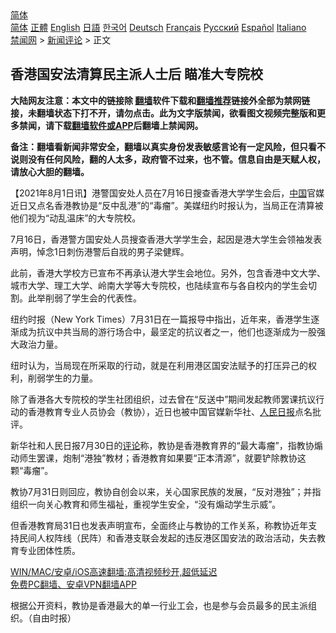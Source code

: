  <!-- 面包屑导航 --> <div class="breadcrumb"><!-- GTranslate: https://gtranslate.io/ -->  <div class="switcher notranslate">  <div class="selected">  <a href="#" onclick="return false;"> 简体</a>  </div>  <div class="option">  <a href="https://www.bannedbook.org" onclick="doGTranslate('zh-CN|zh-CN');jQuery('div.switcher div.selected a').html(jQuery(this).html());return false;" title="简体中文" class="nturl selected"> 简体</a>  <a href="https://www.bannedbook.org/zh-tw/" onclick="doGTranslate('zh-CN|zh-TW');jQuery('div.switcher div.selected a').html(jQuery(this).html());return false;" title="繁體中文" class="nturl"> 正體</a>  <a href="https://www.bannedbook.org/en/" onclick="doGTranslate('zh-CN|en');jQuery('div.switcher div.selected a').html(jQuery(this).html());return false;" title="English" class="nturl"> English</a>  <a href="https://www.bannedbook.org/ja/" onclick="doGTranslate('zh-CN|ja');jQuery('div.switcher div.selected a').html(jQuery(this).html());return false;" title="日本語" class="nturl"> 日語</a>  <a href="https://www.bannedbook.org/ko/" onclick="doGTranslate('zh-CN|ko');jQuery('div.switcher div.selected a').html(jQuery(this).html());return false;" title="한국어" class="nturl"> 한국어</a>  <a href="https://www.bannedbook.org/de/" onclick="doGTranslate('zh-CN|de');jQuery('div.switcher div.selected a').html(jQuery(this).html());return false;" title="Deutsch" class="nturl"> Deutsch</a>  <a href="https://www.bannedbook.org/fr/" onclick="doGTranslate('zh-CN|fr');jQuery('div.switcher div.selected a').html(jQuery(this).html());return false;" title="Français" class="nturl"> Français</a>  <a href="https://www.bannedbook.org/ru/" onclick="doGTranslate('zh-CN|ru');jQuery('div.switcher div.selected a').html(jQuery(this).html());return false;" title="Русский" class="nturl"> Русский</a>  <a href="https://www.bannedbook.org/es/" onclick="doGTranslate('zh-CN|es');jQuery('div.switcher div.selected a').html(jQuery(this).html());return false;" title="Español" class="nturl"> Español</a>  <a href="https://www.bannedbook.org/it/" onclick="doGTranslate('zh-CN|it');jQuery('div.switcher div.selected a').html(jQuery(this).html());return false;" title="Italiano" class="nturl"> Italiano</a>  </div>  </div>      <div class='breadcrumb-sub'><!-- Breadcrumb NavXT 6.3.0 --> <a href="https://www.bannedbook.org/" class="home">禁闻网</a> &gt; <a href="https://www.bannedbook.org/bnews/comments/" class="category">新闻评论</a> &gt; 正文</div></div><h2>香港国安法清算民主派人士后 瞄准大专院校</h2> <p class="notice"><b>大陆网友注意：本文中的链接除 <a href="https://github.com/bannedbook/fanqiang" >翻墙</a>软件下载和<a href="https://github.com/killgcd/justmysocks/blob/master/README.md">翻墙推荐</a>链接外全部为禁网链接，未翻墙状态下打不开，请勿点击。此为文字版禁闻，欲看图文视频完整版和更多禁闻，请下载<a href="https://github.com/bannedbook/fanqiang">翻墙软件或APP</a>后翻墙上禁闻网。</p><p>备注：翻墙看新闻非常安全，翻墙以真实身份发表敏感言论有一定风险，但只看不说则没有任何风险，翻的人太多，政府管不过来，也不管。信息自由是天赋人权，请放心大胆的翻墙。</b></p>  <div class="entry"> <p>              <a href="https://i1.wp.com/upload-images-bucket-v64rleca837do.s3.eu-west-1.amazonaws.com/wp-content/uploads/2021/08/01145132/Screen-Shot-2021-08-02-at-12.55.53-am.png?fit=450%2C217&#038;ssl=1" data-caption=""></a>                            </p> <p>【2021年8月1日讯】港警国安处人员在7月16日搜查香港大学学生会后，<span class='wp_keywordlink_affiliate'><a href="https://www.bannedbook.org/" title="中国" target="_blank">中国</a></span>官媒近日又点名香港教协是“反中乱港”的“毒瘤”。美媒纽约时报认为，当局正在清算被他们视为“动乱温床”的大专院校。</p> <p>7月16日，香港警方国安处人员搜查香港大学学生会，起因是港大学生会领袖发表声明，悼念1日刺伤港警后自戕的男子梁健辉。</p> <p>此前，香港大学校方已宣布不再承认港大学生会地位。另外，包含香港中文大学、城市大学、理工大学、岭南大学等大专院校，也陆续宣布与各自校内的学生会切割。此举削弱了学生会的代表性。</p>  <p>纽约时报（New York Times）7月31日在一篇报导中指出，近年来，香港学生逐渐成为抗议中共当局的游行场合中，最坚定的抗议者之一，他们也逐渐成为一股强大政治力量。</p> <p>纽时认为，当局现在所采取的行动，就是在利用港区国安法赋予的打压异己的权利，削弱学生的力量。</p> <p>除了香港各大专院校的学生社团组织，过去曾在“反送中”期间发起教师罢课抗议行动的香港教育专业人员协会（教协），近日也被中国官媒新华社、<span class='wp_keywordlink'><a href="https://www.bannedbook.org/forum2/topic109.html" title="透视人民日报" target="_blank">人民日报</a></span>点名批评。</p> <p>新华社和人民日报7月30日的<span class='wp_keywordlink_affiliate'><a href="https://www.bannedbook.org/bnews/comments/" title="新闻评论" target="_blank">评论</a></span>称，教协是香港教育界的“最大毒瘤”，指教协煽动师生罢课，炮制“港独”教材；香港教育如果要“正本清源”，就要铲除教协这颗“毒瘤”。</p>  <p>教协7月31日则回应，教协自创会以来，关心国家民族的发展，“反对港独”；并指组织一向关心教育和师生福祉，重视学生安全，“没有煽动学生示威”。</p> <p>但香港教育局31日也发表声明宣布，全面终止与教协的工作关系，称教协近年支持民间人权阵线（民阵）和香港支联会发起的违反港区国安法的政治活动，失去教育专业团体性质。</p> <p class="texttj"> <a href="https://github.com/bannedbook/fanqiang/wiki/V2ray%E6%9C%BA%E5%9C%BA" target="_blank">WIN/MAC/安卓/iOS高速翻墙:高清视频秒开,超低延迟</a><br/> <a href="https://github.com/bannedbook/fanqiang/wiki/%E7%A6%81%E9%97%BB%E7%BD%91%E5%AE%89%E5%8D%93%E7%BF%BB%E5%A2%99%E6%96%B0%E9%97%BBAPP" target="_blank">免费PC翻墙、安卓VPN翻墙APP</a></p><p>根据公开资料，教协是香港最大的单一行业工会，也是参与会员最多的民主派组织。（自由时报）</p> <a name='sharetosocial'></a>  <div style="margin-bottom:5px;padding-bottom:5px;clear:both"> <div id="archive-pix-1" class="banner-ads"> <!-- AuctionX Display platform tag START --> <div id="26318x728x90x621x_ADSLOT2" clicktrack="%%CLICK_URL_ESC%%"></div> <!-- AuctionX Display platform tag END --> </div> <div id="archive-pix-2" class="banner-ads"> <!-- AuctionX Display platform tag START --> <div id="26315x300x250x621x_ADSLOT2" clicktrack="%%CLICK_URL_ESC%%"></div> <!-- AuctionX Display platform tag END --> </div> </div>  <div id="archive-pix-1" class="banner-ads"> <!-- AuctionX Display platform tag START --> <div id="26318x728x90x621x_ADSLOT3" clicktrack="%%CLICK_URL_ESC%%"></div> <!-- AuctionX Display platform tag END --> </div> </div><!--END ENTRY--> 